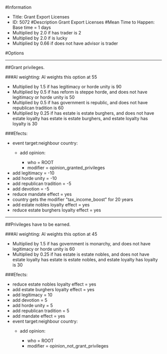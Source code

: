 #Information
 - Title: Grant Export Licenses
 - ID: 5072
#Description
Grant Export Licenses
#Mean Time to Happen:
Base time = 1 days
 - Multiplied by 2.0 if has trader is 2
 - Multiplied by 2.0 if is lucky
 - Multiplied by 0.66 if does not have advisor is trader

#Options

___
##Grant privileges.

###AI weighting:
AI weights this option at 55
 - Multiplied by 1.5 if has legitimacy or horde unity is 90
 - Multiplied by 0.5 if has reform is steppe horde, and does not have legitimacy or horde unity is 50
 - Multiplied by 0.5 if has government is republic, and does not have republican tradition is 60
 - Multiplied by 0.25 if has estate is estate burghers, and does not have estate loyalty has estate is estate burghers, and estate loyalty has loyalty is 30


###Efects:<ul><li>event target:neighbour country:</li><ul><li>add opinion:</li><ul><li>who = ROOT</li><li>modifier = opinion_granted_privileges</li></ul></ul><li>add legitimacy = -10</li><li>add horde unity = -10</li><li>add republican tradition = -5</li><li>add devotion = -5</li><li>reduce mandate effect = yes</li><li>country gets the modifier "tax_income_boost" for 20 years</li><li>add estate nobles loyalty effect = yes</li><li>reduce estate burghers loyalty effect = yes</li></ul>

___
##Privileges have to be earned.

###AI weighting:
AI weights this option at 45
 - Multiplied by 1.5 if has government is monarchy, and does not have legitimacy or horde unity is 60
 - Multiplied by 0.25 if has estate is estate nobles, and does not have estate loyalty has estate is estate nobles, and estate loyalty has loyalty is 30


###Efects:<ul><li>reduce estate nobles loyalty effect = yes</li><li>add estate burghers loyalty effect = yes</li><li>add legitimacy = 10</li><li>add devotion = 5</li><li>add horde unity = 5</li><li>add republican tradition = 5</li><li>add mandate effect = yes</li><li>event target:neighbour country:</li><ul><li>add opinion:</li><ul><li>who = ROOT</li><li>modifier = opinion_not_grant_privileges</li></ul></ul></ul>
